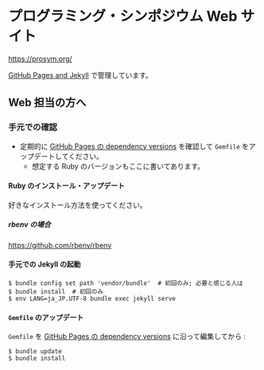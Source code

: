 プログラミング・シンポジウム Web サイト
========================================

https://prosym.org/

[GitHub Pages and Jekyll](https://docs.github.com/ja/pages/setting-up-a-github-pages-site-with-jekyll/about-github-pages-and-jekyll) で管理しています。

Web 担当の方へ
---------------

### 手元での確認

* 定期的に [GitHub Pages の dependency versions](https://pages.github.com/versions/) を確認して `Gemfile` をアップデートしてください。
  * 想定する Ruby のバージョンもここに書いてあります。

#### Ruby のインストール・アップデート

好きなインストール方法を使ってください。

##### rbenv の場合

https://github.com/rbenv/rbenv

#### 手元での Jekyll の起動

```
$ bundle config set path 'vendor/bundle'  # 初回のみ; 必要と感じる人は
$ bundle install  # 初回のみ
$ env LANG=ja_JP.UTF-8 bundle exec jekyll serve
```

#### `Gemfile` のアップデート

`Gemfile` を [GitHub Pages の dependency versions](https://pages.github.com/versions/) に沿って編集してから :

```
$ bundle update
$ bundle install
```
